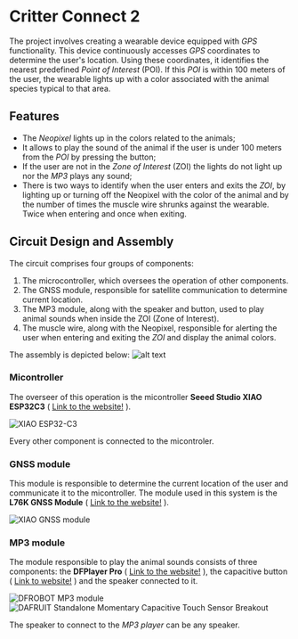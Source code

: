 # Critter Connect 2
The project involves creating a wearable device equipped with *GPS* functionality. This device continuously accesses *GPS* coordinates to determine the user's location. Using these coordinates, it identifies the nearest predefined *Point of Interest* (POI). If this *POI* is within 100 meters of the user, the wearable lights up with a color associated with the animal species typical to that area.

## Features
- The *Neopixel* lights up in the colors related to the animals;
- It allows to play the sound of the animal if the user is under 100 meters from the *POI* by pressing the button;
- If the user are not in the *Zone of Interest* (ZOI) the lights do not light up nor the *MP3* plays any sound;
- There is two ways to identify when the user enters and exits the *ZOI*, by lighting up or turning off the Neopixel with the color of the animal and by the number of times the muscle wire shrunks against the wearable. Twice when entering and once when exiting.

## Circuit Design and Assembly

The circuit comprises four groups of components:

1. The microcontroller, which oversees the operation of other components.
2. The GNSS module, responsible for satellite communication to determine current location.
3. The MP3 module, along with the speaker and button, used to play animal sounds when inside the ZOI (Zone of Interest).
4. The muscle wire, along with the Neopixel, responsible for alerting the user when entering and exiting the *ZOI* and display the animal colors.

The assembly is depicted below:
![alt text](https://st.depositphotos.com/2274151/4841/i/450/depositphotos_48410095-stock-photo-sample-blue-square-grungy-stamp.jpg)

### Micontroller
The overseer of this operation is the micontroller **Seeed Studio XIAO ESP32C3** ( [Link to the website!](https://www.seeedstudio.com/Seeed-XIAO-ESP32C3-p-5431.html) ).

![XIAO ESP32-C3](https://media-cdn.seeedstudio.com/media/catalog/product/cache/bb49d3ec4ee05b6f018e93f896b8a25d/1/-/1-113991054-seeed-studio-xiao-esp32c3-45font_1.jpg)

Every other component is connected to the micontroler.

### GNSS module
This module is responsible to determine the current location of the user and communicate it to the micontroller.
The module used in this system is the **L76K GNSS Module** ( [Link to the website!](https://www.seeedstudio.com/L76K-GNSS-Module-for-Seeed-Studio-XIAO-p-5864.html) ).

![XIAO GNSS module](https://files.seeedstudio.com/wiki/Seeeduino-XIAO-Expansion-Board/GPS_Module/L76K/1-L76K-GNSS-Module-for-Seeed-Studio-XIAO-45font.jpg)

### MP3 module
The module responsible to play the animal sounds consists of three components: the **DFPlayer Pro** ( [Link to the website!](https://www.dfrobot.com/product-2232.html) ), the capacitive button ( [Link to website!](https://www.adafruit.com/product/1374) ) and the speaker connected to it.

![DFROBOT MP3 module](https://dfimg.dfrobot.com/store/data/DFR0768/DFR0768.jpg)
![DAFRUIT Standalone Momentary Capacitive Touch Sensor Breakout](https://cdn-shop.adafruit.com/970x728/1374-07.jpg)

The speaker to connect to the *MP3 player* can be any speaker.

